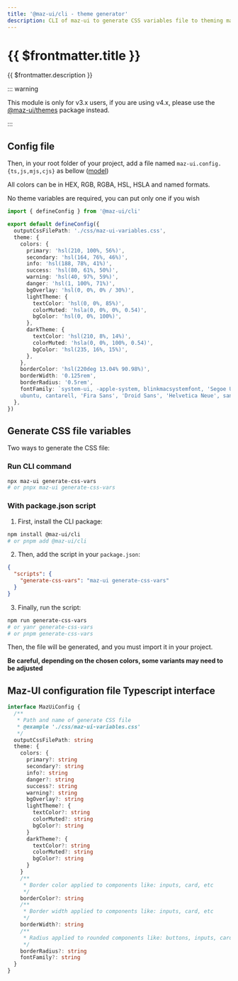 ```yaml
---
title: '@maz-ui/cli - theme generator'
description: CLI of maz-ui to generate CSS variables file to theming maz-ui
---
```


# {{ $frontmatter.title }}

{{ $frontmatter.description }}

::: warning

This module is only for v3.x users, if you are using v4.x, please use the [@maz-ui/themes](./themes.md) package instead.

:::

## Config file

Then, in your root folder of your project, add a file named `maz-ui.config.{ts,js,mjs,cjs}` as bellow ([model](#maz-ui-configuration-file-typescript-interface))

All colors can be in HEX, RGB, RGBA, HSL, HSLA and named formats.

No theme variables are required, you can put only one if you wish

```ts
import { defineConfig } from '@maz-ui/cli'

export default defineConfig({
  outputCssFilePath: './css/maz-ui-variables.css',
  theme: {
    colors: {
      primary: 'hsl(210, 100%, 56%)',
      secondary: 'hsl(164, 76%, 46%)',
      info: 'hsl(188, 78%, 41%)',
      success: 'hsl(80, 61%, 50%)',
      warning: 'hsl(40, 97%, 59%)',
      danger: 'hsl(1, 100%, 71%)',
      bgOverlay: 'hsl(0, 0%, 0% / 30%)',
      lightTheme: {
        textColor: 'hsl(0, 0%, 85%)',
        colorMuted: 'hsla(0, 0%, 0%, 0.54)',
        bgColor: 'hsl(0, 0%, 100%)',
      },
      darkTheme: {
        textColor: 'hsl(210, 8%, 14%)',
        colorMuted: 'hsla(0, 0%, 100%, 0.54)',
        bgColor: 'hsl(235, 16%, 15%)',
      },
    },
    borderColor: 'hsl(220deg 13.04% 90.98%)',
    borderWidth: '0.125rem',
    borderRadius: '0.5rem',
    fontFamily: `system-ui, -apple-system, blinkmacsystemfont, 'Segoe UI', roboto, oxygen,
    ubuntu, cantarell, 'Fira Sans', 'Droid Sans', 'Helvetica Neue', sans-serif`,
  },
})
```

## Generate CSS file variables

Two ways to generate the CSS file:

### Run CLI command

```bash
npx maz-ui generate-css-vars
# or pnpx maz-ui generate-css-vars
```

### With package.json script

1. First, install the CLI package:

```bash
npm install @maz-ui/cli
# or pnpm add @maz-ui/cli
```

2. Then, add the script in your `package.json`:

```json
{
  "scripts": {
    "generate-css-vars": "maz-ui generate-css-vars"
  }
}
```

3. Finally, run the script:

```bash
npm run generate-css-vars
# or yanr generate-css-vars
# or pnpm generate-css-vars
```

Then, the file will be generated, and you must import it in your project.

**Be careful, depending on the chosen colors, some variants may need to be adjusted**

## Maz-UI configuration file Typescript interface

```ts
interface MazUiConfig {
  /**
   * Path and name of generate CSS file
   * @example './css/maz-ui-variables.css'
   */
  outputCssFilePath: string
  theme: {
    colors: {
      primary?: string
      secondary?: string
      info?: string
      danger?: string
      success?: string
      warning?: string
      bgOverlay?: string
      lightTheme?: {
        textColor?: string
        colorMuted?: string
        bgColor?: string
      }
      darkTheme?: {
        textColor?: string
        colorMuted?: string
        bgColor?: string
      }
    }
    /**
     * Border color applied to components like: inputs, card, etc
     */
    borderColor?: string
    /**
     * Border width applied to components like: inputs, card, etc
     */
    borderWidth?: string
    /**
     * Radius applied to rounded components like: buttons, inputs, card, etc.
     */
    borderRadius?: string
    fontFamily?: string
  }
}
```
